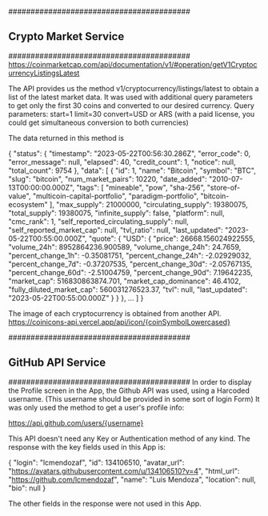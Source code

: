 #########################################
##       Crypto Market Service         ##
#########################################
https://coinmarketcap.com/api/documentation/v1/#operation/getV1CryptocurrencyListingsLatest

The API provides us the method v1/cryptocurrency/listings/latest to obtain a list of the latest market data.
It was used with additional query parameters to get only the first 30 coins and converted to our desired currency.
Query parameters:
start=1
limit=30
convert=USD or ARS (with a paid license, you could get simultaneous conversion to both currencies)

The data returned in this method is

{
    "status": {
        "timestamp": "2023-05-22T00:56:30.286Z",
        "error_code": 0,
        "error_message": null,
        "elapsed": 40,
        "credit_count": 1,
        "notice": null,
        "total_count": 9754
    },
    "data": [
        {
            "id": 1,
            "name": "Bitcoin",
            "symbol": "BTC",
            "slug": "bitcoin",
            "num_market_pairs": 10220,
            "date_added": "2010-07-13T00:00:00.000Z",
            "tags": [
                "mineable",
                "pow",
                "sha-256",
                "store-of-value",
                "multicoin-capital-portfolio",
                "paradigm-portfolio",
                "bitcoin-ecosystem"
            ],
            "max_supply": 21000000,
            "circulating_supply": 19380075,
            "total_supply": 19380075,
            "infinite_supply": false,
            "platform": null,
            "cmc_rank": 1,
            "self_reported_circulating_supply": null,
            "self_reported_market_cap": null,
            "tvl_ratio": null,
            "last_updated": "2023-05-22T00:55:00.000Z",
            "quote": {
                "USD": {
                    "price": 26668.156024922555,
                    "volume_24h": 8952864236.900589,
                    "volume_change_24h": 24.7659,
                    "percent_change_1h": -0.35081751,
                    "percent_change_24h": -2.02929032,
                    "percent_change_7d": -0.37207535,
                    "percent_change_30d": -2.05767135,
                    "percent_change_60d": -2.51004759,
                    "percent_change_90d": 7.19642235,
                    "market_cap": 516830863874.701,
                    "market_cap_dominance": 46.4102,
                    "fully_diluted_market_cap": 560031276523.37,
                    "tvl": null,
                    "last_updated": "2023-05-22T00:55:00.000Z"
                }
            }
        },
...
        ]
}

The image of each cryptocurrency is obtained from another API.
https://coinicons-api.vercel.app/api/icon/{coinSymbolLowercased}


#########################################
##        GitHub API Service           ##
#########################################
In order to display the Profile screen in the App, the Github API was used, using a Harcoded username. (This username should be provided in some sort of login Form)
It was only used the method to get a user's profile info:

https://api.github.com/users/{username}

This API doesn't need any Key or Authentication method of any kind.
The response with the key fields used in this App is:

{
    "login": "lcmendozaf",
    "id": 134106510,
    "avatar_url": "https://avatars.githubusercontent.com/u/134106510?v=4",
    "html_url": "https://github.com/lcmendozaf",
    "name": "Luis Mendoza",
    "location": null,
    "bio": null
}

The other fields in the response were not used in this App.

